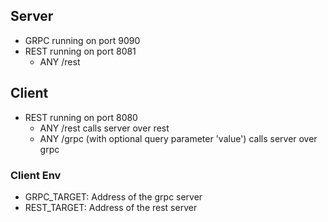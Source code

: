 ## Server
* GRPC running on port 9090
* REST running on port 8081
  * ANY /rest

## Client
* REST running on port 8080
  * ANY /rest calls server over rest
  * ANY /grpc (with optional query parameter 'value') calls server over grpc

### Client Env
* GRPC_TARGET: Address of the grpc server
* REST_TARGET: Address of the rest server